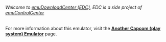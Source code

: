 ###### Welcome to [emuDownloadCenter (EDC)](https://github.com/PhoenixInteractiveNL/emuDownloadCenter/wiki/), EDC is a side project of [emuControlCenter](https://github.com/PhoenixInteractiveNL/emuControlCenter/wiki/)

For more information about this emulator, visit the [**Another Capcom (play system) Emulator**](https://github.com/PhoenixInteractiveNL/emuDownloadCenter/wiki/Emulator-ace#menu) page.
